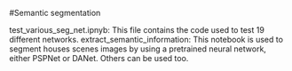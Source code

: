 #Semantic segmentation

test_various_seg_net.ipnyb: This file contains the code used to test 19 different networks. 
extract_semantic_information: This notebook is used to segment houses scenes images by using a pretrained neural network, either PSPNet or DANet. 
			      Others can be used too. 
